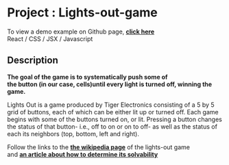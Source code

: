 # Project : Lights-out-game

To view a demo example on Github page, **[click here](https://criscrispy.github.io/lights-out-game/)**\
React  / CSS / JSX / Javascript

## Description

**The goal of the game is to systematically push some of**\
**the button (in our case, cells)until every light is turned off, winning the game.**

Lights Out is a game produced by Tiger Electronics consisting of a 5 by 5 \
grid of buttons, each of which can be either lit up or turned off. Each game \
begins with some of the buttons turned on, or lit. Pressing a button changes \
the status of that button- i.e., off to on or on to off- as well as the status of \
each its neighbors (top, bottom, left and right).

Follow the links to the **[the wikipedia page](https://en.wikipedia.org/wiki/Lights_Out_(game))** of the lights-out game\
and **[an article about how to determine its solvability](https://ida.mtholyoke.edu/bitstream/handle/10166/693/375.pdf?sequence=1&isAllowed=y)**

 
